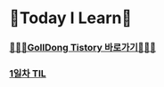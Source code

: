 # 📝Today I Learn📝
### [🧑🏻‍💻GollDong Tistory 바로가기🧑🏻‍💻](https://bupr.tistory.com/)
### [1일차 TIL](https://github.com/GollllDong/TIL/blob/main/2024_05/2024_05_28.md)